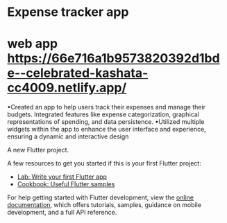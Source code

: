 # Expense tracker app
# web app https://66e716a1b9573820392d1bde--celebrated-kashata-cc4009.netlify.app/
•Created an app to help users track their expenses and manage their budgets. Integrated features like expense categorization, graphical representations of spending, and data persistence.
•Utilized multiple widgets within the app to enhance the user interface and experience, ensuring a dynamic and interactive design

A new Flutter project.



A few resources to get you started if this is your first Flutter project:

- [Lab: Write your first Flutter app](https://docs.flutter.dev/get-started/codelab)
- [Cookbook: Useful Flutter samples](https://docs.flutter.dev/cookbook)

For help getting started with Flutter development, view the
[online documentation](https://docs.flutter.dev/), which offers tutorials,
samples, guidance on mobile development, and a full API reference.

